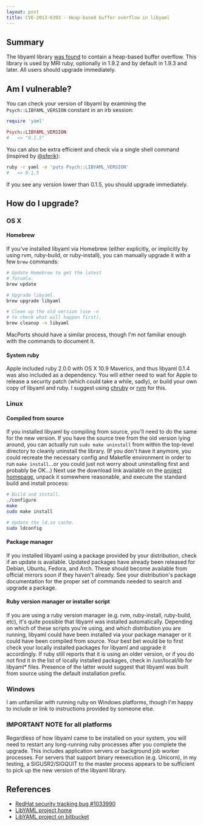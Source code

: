 ```yaml
---
layout: post
title: CVE-2013-6393 - Heap-based buffer overflow in libyaml
---
```


## Summary

The libyaml library [was found][rhbug_1033990] to contain a heap-based buffer
overflow.  This library is used by MRI ruby, optionally in 1.9.2 and by
default in 1.9.3 and later.  All users should upgrade immediately.

## Am I vulnerable?

You can check your version of libyaml by examining the
`Psych::LIBYAML_VERSION` constant in an irb session:

```ruby
require 'yaml'

Psych::LIBYAML_VERSION
#   => "0.1.5"
```

You can also be extra efficient and check via a single shell command (inspired
by [@sferik][sferik_tweet]):

```bash
ruby -r yaml -e 'puts Psych::LIBYAML_VERSION'
#   => 0.1.5
```

If you see any version lower than 0.1.5, you should upgrade immediately.

## How do I upgrade?

### OS X

#### Homebrew

If you've installed libyaml via Homebrew (either explicitly, or implicitly
by using rvm, ruby-build, or ruby-install), you can manually upgrade it with a
few `brew` commands:

```bash
# Update Homebrew to get the latest
# forumla.
brew update

# Upgrade libyaml.
brew upgrade libyaml

# Clean up the old version (use -n
# to check what will happen first).
brew cleanup -n libyaml
```

MacPorts should have a similar process, though I'm not familiar enough with
the commands to document it.

#### System ruby

Apple included ruby 2.0.0 with OS X 10.9 Maverics, and thus libyaml 0.1.4 was
also included as a dependency.  You will either need to wait for Apple to
release a security patch (which could take a while, sadly), or build your own
copy of libyaml and ruby.  I suggest using [chruby][] or [rvm][] for this.

### Linux

#### Compiled from source

If you installed libyaml by compiling from source, you'll need to do the same
for the new version.  If you have the source tree from the old version lying
around, you can actually run `sudo make uninstall` from within the top-level
directory to cleanly uninstall the library.  (If you don't have it anymore,
you could recreate the necessary config and Makefile environment in order to
run `make install`...or you could just not worry about uninstalling first and
probably be OK...)  Next use the download link available on the [project
homepage][libyaml_home], unpack it somewhere reasonable, and execute the
standard build and install process:

```bash
# Build and install.
./configure
make
sudo make install

# Update the ld.so cache.
sudo ldconfig
```

#### Package manager

If you installed libyaml using a package provided by your distribution, check
if an update is available.  Updated packages have already been released for
Debian, Ubuntu, Fedora, and Arch.  These should become available from official
mirrors soon if they haven't already.  See your distribution's package
documentation for the proper set of commands needed to search and upgrade a
package.

#### Ruby version manager or installer script

If you are using a ruby version manager (e.g. rvm, ruby-install,
ruby-build, etc), it's quite possible that libyaml was installed
automatically.  Depending on which of these scripts you're using, and which
distribution you are running, libyaml could have been installed via your
package manager or it could have been compiled from source.  Your best bet
would be to first check your locally installed packages for libyaml and upgrade
it accordingly.  If ruby still reports that it is using an older version, or
if you do not find it in the list of locally installed packages, check in
/usr/local/lib for libyaml* files.  Presence of the latter would suggest that
libyaml was built from source using the default installation prefix.

### Windows

I am unfamiliar with running ruby on Windows platforms, though I'm happy to
include or link to instructions provided by someone else.

### IMPORTANT NOTE for all platforms

Regardless of how libyaml came to be installed on your system,
you will need to restart any long-running ruby processes after you complete
the upgrade.  This includes application servers or background job worker
processes.  For servers that support binary reexecution (e.g. Unicorn), in my
testing, a SIGUSR2/SIGQUIT to the master process appears to be sufficient to
pick up the new version of the libyaml library.

## References

* [RedHat security tracking bug #1033990][rhbug_1033990]
* [LibYAML project home][libyaml_home]
* [LibYAML project on bitbucket][libyaml_source]

[rhbug_1033990]: https://bugzilla.redhat.com/show_bug.cgi?id=1033990
[libyaml_home]: http://pyyaml.org/wiki/LibYAML
[libyaml_source]: https://bitbucket.org/xi/libyaml/overview

[sferik_tweet]: https://twitter.com/sferik/status/430687492300623872
[chruby]: https://github.com/postmodern/chruby/
[rvm]: http://rvm.io
